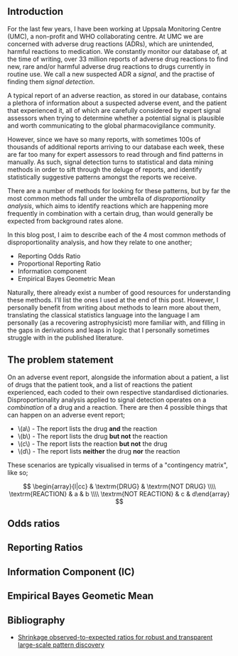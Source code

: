 ## Introduction

For the last few years, I have been working at Uppsala Monitoring Centre (UMC), a non-profit and WHO collaborating centre. At UMC we are concerned with adverse drug reactions (ADRs), which are unintended, harmful reactions to medication. We constantly monitor our database of, at the time of writing, over 33 million reports of adverse drug reactions to find new, rare and/or harmful adverse drug reactions to drugs currently in routine use. We call a new suspected ADR a _signal_, and the practise of finding them _signal detection_.

A typical report of an adverse reaction, as stored in our database, contains a plethora of information about a suspected adverse event, and the patient that experienced it, all of which are carefully considered by expert signal assessors when trying to determine whether a potential signal is plausible and worth communicating to the global pharmacovigilance community.

However, since we have so many reports, with sometimes 100s of thousands of additional reports arriving to our database each week, these are far too many for expert assessors to read through and find patterns in manually. As such, signal detection turns to statistical and data mining methods in order to sift through the deluge of reports, and identify statistically suggestive patterns amongst the reports we receive.

There are a number of methods for looking for these patterns, but by far the most common methods fall under the umbrella of _disproportionality analysis_, which aims to identify reactions which are happening more frequently in combination with a certain drug, than would generally be expected from background rates alone.

In this blog post, I aim to describe each of the 4 most common methods of disproportionality analysis, and how they relate to one another;

* Reporting Odds Ratio
* Proportional Reporting Ratio
* Information component
* Empirical Bayes Geometric Mean

Naturally, there already exist a number of good resources for understanding these methods. I'll list the ones I used at the end of this post. However, I personally benefit from writing about methods to learn more about them, translating the classical statistics language into the language I am personally (as a recovering astrophysicist) more familiar with, and filling in the gaps in derivations and leaps in logic that I personally sometimes struggle with in the published literature. 

## The problem statement

On an adverse event report, alongside the information about a patient, a list of drugs that the patient took, and a list of reactions the patient experienced, each coded to their own respective standardised dictionaries. Disproportionality analysis applied to signal detection operates on a _combination_ of a drug and a reaction. There are then 4 possible things that can happen on an adverse event report;

* \\(a\\) - The report lists the drug **and** the reaction
* \\(b\\) - The report lists the drug **but not** the reaction
* \\(c\\) - The report lists the reaction **but not** the drug
* \\(d\\) - The report lists **neither** the drug **nor** the reaction

These scenarios are typically visualised in terms of a "contingency matrix", like so;

$$ \begin{array}{l|cc}   & \textrm{DRUG} & \textrm{NOT DRUG} \\\\  \textrm{REACTION} & a & b \\\\  \textrm{NOT REACTION} & c & d\end{array} $$

## Odds ratios

## Reporting Ratios

## Information Component (IC)

## Empirical Bayes Geometic Mean

## Bibliography

* [Shrinkage observed-to-expected ratios for robust and transparent large-scale pattern discovery](https://journals.sagepub.com/doi/full/10.1177/0962280211403604)
